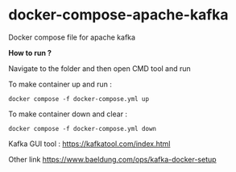 # docker-compose-apache-kafka
Docker compose file for apache kafka

**How to run ?**

Navigate to the folder and then open CMD tool and run

To make container up and run :
```
docker compose -f docker-compose.yml up
```

To make container down and clear :
```
docker compose -f docker-compose.yml down
```

Kafka GUI tool :
https://kafkatool.com/index.html

Other link
https://www.baeldung.com/ops/kafka-docker-setup
